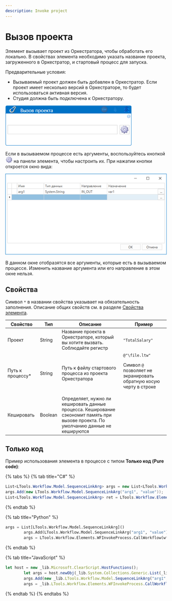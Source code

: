 ```yaml
---
description: Invoke project
---
```



# Вызов проекта

Элемент вызывает проект из Оркестратора, чтобы обработать его локально. В свойствах элемента необходимо указать название проекта, загруженного в Оркестратор, и стартовый процесс для запуска. 

Предварительные условия:
* Вызываемый проект должен быть добавлен в Оркестратор. Если проект имеет несколько версий в Оркестраторе, то будет использоваться активная версия.
* Студия должна быть подключена к Оркестратору.

![Элемент «Вызов проекта»](<../../../../.gitbook/assets/Вызов проекта.png>)

Если в вызываемом процессе есть аргументы, воспользуйтесь кнопкой ![](<../../../../.gitbook/assets/args-link-process2.png>) на панели элемента, чтобы настроить их. При нажатии кнопки откроется окно вида:

![Диалог с аргументами](<../../../../.gitbook/assets/args-window.png>)

В данном окне отобразятся все аргументы, которые есть в вызываемом процессе. Изменить название аргумента или его направление в этом окне нельзя.



   
## Свойства
Символ `*` в названии свойства указывает на обязательность заполнения. Описание общих свойств см. в разделе [Свойства элемента](https://docs.primo-rpa.ru/primo-rpa/primo-studio/process/elements#svoistva-elementa).


| Свойство          | Тип                                                     | Описание                                     |  Пример        |  
| ----------------- | ------------------------------------------------------- | -------------------------------------------- | -------------- |
| Проект            | String                                                  | Название проекта в Оркестраторе, который вы хотите вызвать. Соблюдайте регистр | `"TotalSalary"`  |
| Путь к процессу\* | String                                                  | Путь к файлу стартового процесса из проекта Оркестратора | `@"\file.ltw"` <p></p>  <p>Символ `@` позволяет не экранировать обратную косую черту в строке </p> |
| Кешировать        | Boolean                                                 | Определяет, нужно ли кешировать данные процесса. Кеширование сэкономит память при вызове проекта. По умолчанию данные не кешируются |  |



## Только код
Пример использования элемента в процессе с типом **Только код (Pure code)**:

{% tabs %}
{% tab title="C#" %}
```csharp
List<LTools.Workflow.Model.SequenceLinkArg> args = new List<LTools.Workflow.Model.SequenceLinkArg>();
args.Add(new LTools.Workflow.Model.SequenceLinkArg("arg1", "value"));
List<LTools.Workflow.Model.SequenceLinkArg> ret = LTools.Workflow.Elements.WFInvokeProcess.CallWorkflow(wf, @"\Main.ltw", "Project Name", args);
```
{% endtab %}

{% tab title="Python" %}
```python
args = List[LTools.Workflow.Model.SequenceLinkArg]()
		args.Add(LTools.Workflow.Model.SequenceLinkArg("arg1", "value"))
		args = LTools.Workflow.Elements.WFInvokeProcess.CallWorkflow(wf, "\Main.ltw", "Project Name", args)
```
{% endtab %}

{% tab title="JavaScript" %}
```javascript
let host = new _lib.Microsoft.ClearScript.HostFunctions();
		let args = host.newObj(_lib.System.Collections.Generic.List(_lib.LTools.Workflow.Model.SequenceLinkArg));
		args.Add(new _lib.LTools.Workflow.Model.SequenceLinkArg("arg1", "value"));
		args = _lib.LTools.Workflow.Elements.WFInvokeProcess.CallWorkflow(wf, "\\Main.ltw", "Project Name", args, false);
```
{% endtab %}
{% endtabs %}





